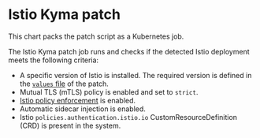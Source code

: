 # Istio Kyma patch

This chart packs the patch script as a Kubernetes job.

The Istio Kyma patch job runs and checks if the detected Istio deployment meets the following criteria:
  - A specific version of Istio is installed. The required version is defined in the [`values` file](https://github.com/kyma-project/kyma/blob/master/resources/istio-kyma-patch/values.yaml) of the patch.
  - Mutual TLS (mTLS) policy is enabled and set to `strict`.
  - [Istio policy enforcement](https://istio.io/docs/tasks/policy-enforcement/enabling-policy/) is enabled. 
  - Automatic sidecar injection is enabled.
  - Istio `policies.authentication.istio.io` CustomResourceDefinition (CRD) is present in the system.
